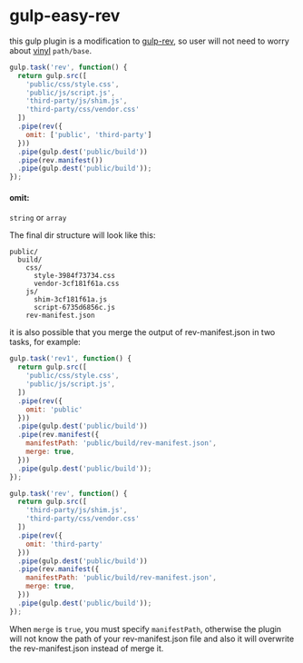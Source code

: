 # gulp-easy-rev
this gulp plugin is a modification to [gulp-rev](https://github.com/sindresorhus/gulp-rev), 
so user will not need to worry about [vinyl](https://github.com/gulpjs/vinyl) `path/base`.

```javascript
gulp.task('rev', function() {
  return gulp.src([
    'public/css/style.css',
    'public/js/script.js',
    'third-party/js/shim.js',
    'third-party/css/vendor.css'
  ])
  .pipe(rev({
    omit: ['public', 'third-party']
  }))
  .pipe(gulp.dest('public/build'))
  .pipe(rev.manifest())
  .pipe(gulp.dest('public/build'));
});
```

#### omit:
`string` or `array`


The final dir structure will look like this:

```
public/
  build/
    css/
      style-3984f73734.css
      vendor-3cf181f61a.css
    js/
      shim-3cf181f61a.js
      script-6735d6856c.js
    rev-manifest.json
```

it is also possible that you merge the output of rev-manifest.json in two tasks, for example:

```javascript
gulp.task('rev1', function() {
  return gulp.src([
    'public/css/style.css',
    'public/js/script.js',
  ])
  .pipe(rev({
    omit: 'public'
  }))
  .pipe(gulp.dest('public/build'))
  .pipe(rev.manifest({
    manifestPath: 'public/build/rev-manifest.json',
    merge: true,
  }))
  .pipe(gulp.dest('public/build'));
});

gulp.task('rev', function() {
  return gulp.src([
    'third-party/js/shim.js',
    'third-party/css/vendor.css'
  ])
  .pipe(rev({
    omit: 'third-party'
  }))
  .pipe(gulp.dest('public/build'))
  .pipe(rev.manifest({
    manifestPath: 'public/build/rev-manifest.json',
    merge: true,
  }))
  .pipe(gulp.dest('public/build'));
});
```

When `merge` is `true`, you must specify `manifestPath`, otherwise the plugin will not know the path of your rev-manifest.json
file and also it will overwrite the rev-manifest.json instead of merge it.
